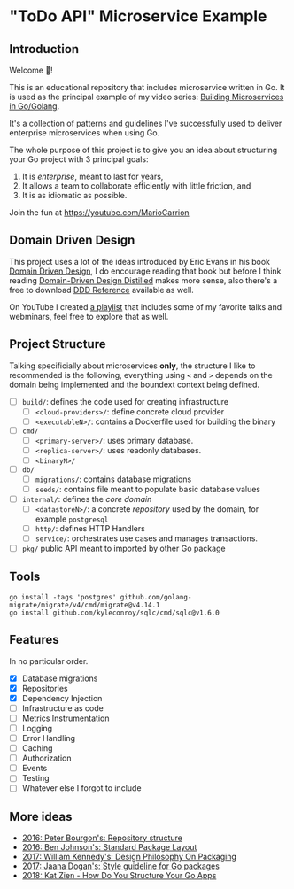 # "ToDo API" Microservice Example

## Introduction

Welcome 👋!

This is an educational repository that includes microservice written in Go. It is used as the principal example of my video series: [Building Microservices in Go/Golang](https://www.youtube.com/playlist?list=PL7yAAGMOat_Fn8sAXIk0WyBfK_sT1pohu).

It's a collection of patterns and guidelines I've successfully used to deliver enterprise microservices when using Go.

The whole purpose of this project is to give you an idea about structuring your Go project with 3 principal goals:

1. It is _enterprise_, meant to last for years,
1. It allows a team to collaborate efficiently with little friction, and
1. It is as idiomatic as possible.

Join the fun at https://youtube.com/MarioCarrion

## Domain Driven Design

This project uses a lot of the ideas introduced by Eric Evans in his book [Domain Driven Design](https://www.domainlanguage.com/), I do encourage reading that book but before I think reading [Domain-Driven Design Distilled](https://smile.amazon.com/Domain-Driven-Design-Distilled-Vaughn-Vernon/dp/0134434420/) makes more sense, also there's a free to download [DDD Reference](https://www.domainlanguage.com/ddd/reference/) available as well.

On YouTube I created [a playlist](https://www.youtube.com/playlist?list=PL7yAAGMOat_GJqfTdM9PBdTRSH7jXs6mI) that includes some of my favorite talks and webminars, feel free to explore that as well.

## Project Structure

Talking specificially about microservices **only**, the structure I like to recommended is the following, everything using `<` and `>` depends on the domain being implemented and the boundext context being defined.

- [ ] `build/`: defines the code used for creating infrastructure
  - [ ] `<cloud-providers>/`: define concrete cloud provider 
  - [ ] `<executableN>/`: contains a Dockerfile used for building the binary
- [ ] `cmd/`
  - [ ] `<primary-server>/`: uses primary database.
  - [ ] `<replica-server>/`: uses readonly databases.
  - [ ] `<binaryN>/`
- [ ] `db/`
  - [ ] `migrations/`: contains database migrations
  - [ ] `seeds/`: contains file meant to populate basic database values
- [ ] `internal/`: defines the _core domain_
  - [ ] `<datastoreN>/`: a concrete _repository_ used by the domain, for example `postgresql`
  - [ ] `http/`: defines HTTP Handlers
  - [ ] `service/`: orchestrates use cases and manages transactions.
- [ ] `pkg/` public API meant to imported by other Go package

## Tools

```
go install -tags 'postgres' github.com/golang-migrate/migrate/v4/cmd/migrate@v4.14.1
go install github.com/kyleconroy/sqlc/cmd/sqlc@v1.6.0
```

## Features

In no particular order.

- [X] Database migrations
- [X] Repositories
- [X] Dependency Injection
- [ ] Infrastructure as code
- [ ] Metrics Instrumentation
- [ ] Logging
- [ ] Error Handling
- [ ] Caching
- [ ] Authorization
- [ ] Events
- [ ] Testing
- [ ] Whatever else I forgot to include

## More ideas

* [2016: Peter Bourgon's: Repository structure](https://peter.bourgon.org/go-best-practices-2016/#repository-structure)
* [2016: Ben Johnson's: Standard Package Layout](https://medium.com/@benbjohnson/standard-package-layout-7cdbc8391fc1)
* [2017: William Kennedy's: Design Philosophy On Packaging](https://www.ardanlabs.com/blog/2017/02/design-philosophy-on-packaging.html)
* [2017: Jaana Dogan's: Style guideline for Go packages](https://rakyll.org/style-packages/)
* [2018: Kat Zien - How Do You Structure Your Go Apps](https://www.youtube.com/watch?v=oL6JBUk6tj0)
